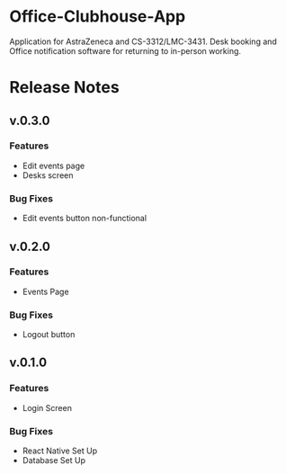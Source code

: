 # Office-Clubhouse-App
Application for AstraZeneca and CS-3312/LMC-3431.  Desk booking and Office notification software for returning to in-person working. 

# Release Notes
## v.0.3.0
### Features
* Edit events page
* Desks screen
### Bug Fixes
* Edit events button non-functional
## v.0.2.0
### Features
* Events Page
### Bug Fixes
* Logout button
## v.0.1.0
### Features
* Login Screen
### Bug Fixes
* React Native Set Up
* Database Set Up